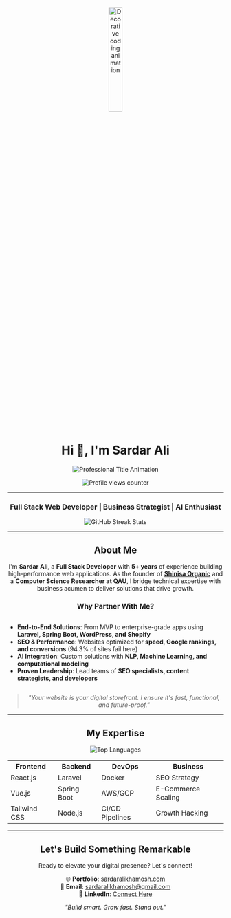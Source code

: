 <div align="center">
  <img src="https://user-images.githubusercontent.com/65187002/144930161-2f783401-8d27-4fdf-a2f7-cc0ba32f1f1f.gif" width="25%" alt="Decorative coding animation">
  
  <h1>Hi 👋, I'm Sardar Ali</h1>
  
  <img src="https://readme-typing-svg.herokuapp.com/?lines=Full+Stack+Developer+from+Pakistan;Building+Scalable+Web+Solutions;MPhil+Researcher+@+QAU+Islamabad&font=SF%20Pro%20Display&color=%23D62F79&width=380&height=50" alt="Professional Title Animation">
  
  <p>
    <img src="https://komarev.com/ghpvc/?username=sardaralikhamosh&label=Profile%20views&color=0e75b6&style=flat" alt="Profile views counter">
  </p>

  ---

  <h3>Full Stack Web Developer | Business Strategist | AI Enthusiast</h3>
  
  <img src="https://streak-stats.demolab.com/?user=sardaralikhamosh&theme=light" alt="GitHub Streak Stats">

  ---

  <h2>About Me</h2>
  
  <p>
    I'm <strong>Sardar Ali</strong>, a <strong>Full Stack Developer</strong> with <strong>5+ years</strong> of experience building high-performance web applications. As the founder of <a href="https://www.shinisa.com/"><strong>Shinisa Organic</strong></a> and a <strong>Computer Science Researcher at QAU</strong>, I bridge technical expertise with business acumen to deliver solutions that drive growth.
  </p>

  <h3>Why Partner With Me?</h3>
  
  <ul style="display: inline-block; text-align: left;">
    <li><strong>End-to-End Solutions</strong>: From MVP to enterprise-grade apps using <strong>Laravel, Spring Boot, WordPress, and Shopify</strong></li>
    <li><strong>SEO & Performance</strong>: Websites optimized for <strong>speed, Google rankings, and conversions</strong> (94.3% of sites fail here)</li>
    <li><strong>AI Integration</strong>: Custom solutions with <strong>NLP, Machine Learning, and computational modeling</strong></li>
    <li><strong>Proven Leadership</strong>: Lead teams of <strong>SEO specialists, content strategists, and developers</strong></li>
  </ul>

  <blockquote>
    <em>"Your website is your digital storefront. I ensure it's fast, functional, and future-proof."</em>
  </blockquote>

  ---

  <h2>My Expertise</h2>
  
  <img src="https://github-readme-stats.vercel.app/api/top-langs/?username=sardaralikhamosh&count_private=true&langs_count=20&layout=compact&theme=light" alt="Top Languages">

  <table align="center">
    <tr>
      <th>Frontend</th>
      <th>Backend</th>
      <th>DevOps</th>
      <th>Business</th>
    </tr>
    <tr>
      <td>React.js</td>
      <td>Laravel</td>
      <td>Docker</td>
      <td>SEO Strategy</td>
    </tr>
    <tr>
      <td>Vue.js</td>
      <td>Spring Boot</td>
      <td>AWS/GCP</td>
      <td>E-Commerce Scaling</td>
    </tr>
    <tr>
      <td>Tailwind CSS</td>
      <td>Node.js</td>
      <td>CI/CD Pipelines</td>
      <td>Growth Hacking</td>
    </tr>
  </table>

  ---

  <h2>Let's Build Something Remarkable</h2>
  
  <p>Ready to elevate your digital presence? Let's connect!</p>
  
  <p>
    🌐 <strong>Portfolio</strong>: <a href="https://digicellinternational.codehuntspk.com/sardaralikhamosh/">sardaralikhamosh.com</a><br>
    📧 <strong>Email</strong>: <a href="mailto:sardaralikhamosh@gmail.com">sardaralikhamosh@gmail.com</a><br>
    🔗 <strong>LinkedIn</strong>: <a href="https://www.linkedin.com/in/sardaralikhamosh/">Connect Here</a>
  </p>

  <p>
    <em>"Build smart. Grow fast. Stand out."</em>
  </p>
</div>
